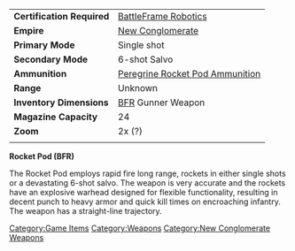 |                            |                                                                       |
| -------------------------- | --------------------------------------------------------------------- |
| **Certification Required** | [BattleFrame Robotics](BattleFrame_Robotics.md)                       |
| **Empire**                 | [New Conglomerate](New_Conglomerate.md)                               |
| **Primary Mode**           | Single shot                                                           |
| **Secondary Mode**         | 6-shot Salvo                                                          |
| **Ammunition**             | [Peregrine Rocket Pod Ammunition](Peregrine_Rocket_Pod_Ammunition.md) |
| **Range**                  | Unknown                                                               |
| **Inventory Dimensions**   | [BFR](BattleFrame_Robotics.md) Gunner Weapon                          |
| **Magazine Capacity**      | 24                                                                    |
| **Zoom**                   | 2x (?)                                                                |
|                            |                                                                       |

**Rocket Pod (BFR)**

The Rocket Pod employs rapid fire long range, rockets in either single
shots or a devastating 6-shot salvo. The weapon is very accurate and the
rockets have an explosive warhead designed for flexible functionality,
resulting in decent punch to heavy armor and quick kill times on
encroaching infantry. The weapon has a straight-line trajectory.

[Category:Game Items](Category:Game_Items.md)
[Category:Weapons](Category:Weapons.md) [Category:New
Conglomerate Weapons](Category:New_Conglomerate_Weapons.md)
